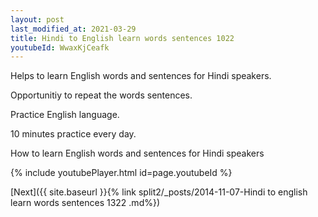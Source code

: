 ```yaml
---
layout: post
last_modified_at: 2021-03-29
title: Hindi to English learn words sentences 1022 
youtubeId: WwaxKjCeafk
---
```

 
 
Helps to learn English words and sentences for Hindi speakers.

Opportunitiy to repeat the words sentences. 

Practice English language. 
 
10 minutes practice every day. 
 
How to learn English words and sentences for Hindi speakers 
 
{% include youtubePlayer.html id=page.youtubeId %}
 
 
[Next]({{ site.baseurl }}{% link  split2/_posts/2014-11-07-Hindi to english learn words sentences 1322 .md%})
 
